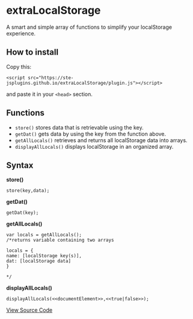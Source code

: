 # extraLocalStorage

A smart and simple array of functions to simplify your localStorage experience.

## How to install

Copy this:
```
<script src="https://ste-jsplugins.github.io/extraLocalStorage/plugin.js"></script>
```
and paste it in your `<head>` section.

## Functions

 - `store()` stores data that is retrievable using the key.
 - `getDat()` gets data by using the key from the function above.
 - `getAllLocals()` retrieves and returns all localStorage data into arrays.
 - `displayAllLocals()` displays localStorage in an organized array.

## Syntax

**store()** 
```
store(key,data);
```
**getDat()** 
```
getDat(key);
```
**getAllLocals()** 
```
var locals = getAllLocals();
/*returns variable containing two arrays

locals = {
name: [localStorage key(s)],
dat: [localStorage data]
}

*/
```
**displayAllLocals()** 
```
displayAllLocals(<<documentElement>>,<<true|false>>);
```
[View Source Code](https://ste-jsplugins.github.io/extraLocalStorage/openFromREADME.js)
